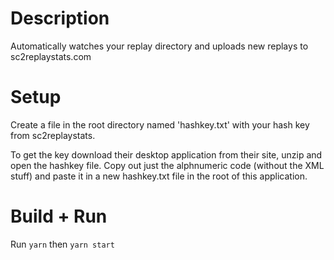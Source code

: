 # Description

Automatically watches your replay directory and uploads new replays to sc2replaystats.com

# Setup

Create a file in the root directory named 'hashkey.txt' with your hash key from sc2replaystats.

To get the key download their desktop application from their site, unzip and open the hashkey file. Copy out just the alphnumeric code (without the XML stuff) and paste it in a new hashkey.txt file in the root of this application.

# Build + Run

Run `yarn` then `yarn start`